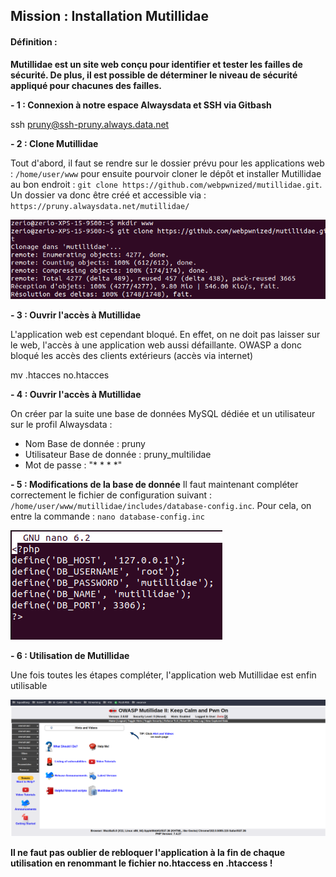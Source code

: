 ## Mission : Installation Mutillidae

#### Définition :
**Mutillidae est un site web conçu pour identifier et tester les failles de sécurité. De plus, il est possible de déterminer le niveau de sécurité appliqué pour chacunes des failles.**

**- 1 : Connexion à notre espace Alwaysdata et SSH via Gitbash**

ssh pruny@ssh-pruny.always.data.net

**- 2 : Clone Mutillidae**

Tout d'abord, il faut se rendre sur le dossier prévu pour les applications web : `/home/user/www` pour ensuite pourvoir cloner le dépôt et installer Mutillidae au bon endroit : `git clone https://github.com/webpwnized/mutillidae.git`. Un dossier va donc être créé et accessible via : `https://pruny.alwaysdata.net/mutillidae/`

![installationMultilidae](Asset/installationMultilidae.png)

**- 3 : Ouvrir l'accès à Mutillidae**

L'application web est cependant bloqué. En effet, on ne doit pas laisser sur le web, l'accès à une application web aussi défaillante. OWASP a donc bloqué les accès des clients extérieurs (accès via internet)

mv .htacces no.htacces

**- 4 : Ouvrir l'accès à Mutillidae**

On créer par la suite une base de données MySQL dédiée et un utilisateur sur le profil Alwaysdata :
- Nom Base de donnée : pruny
- Utilisateur Base de donnée : pruny_multilidae
- Mot de passe : "* * * *"

**- 5 : Modifications de la base de donnée**
Il faut maintenant compléter correctement le fichier de configuration suivant : `/home/user/www/mutillidae/includes/database-config.inc`. Pour cela, on entre la commande : `nano database-config.inc`

![installationMultilidae](Asset/instalationMultilidae5.png)


**- 6 : Utilisation de Mutillidae**

Une fois toutes les étapes compléter, l'application web Mutillidae est enfin utilisable 

![installationMultilidae](Asset/instalationMultilidae6.png)

**Il ne faut pas oublier de rebloquer l'application à la fin de chaque utilisation en renommant le fichier no.htaccess en .htaccess !**
